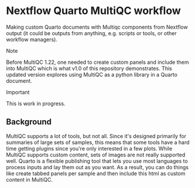 # Nextflow Quarto MultiQC workflow

Making custom Quarto documents with Multiqc components from Nextflow output (it could
be outputs from anything, e.g. scripts or tools, or other workflow managers).

> [!NOTE]  
> Before MultiQC 1.22, one needed to create custom panels and include them into
> MultiQC which is what v1.0 of this repository demonstrates. This updated version
> explores using MultiQC as a python library in a Quarto document.

> [!IMPORTANT]
> This is work in progress.

## Background

MultiQC supports a lot of tools, but not all. Since it's designed primarily for
summaries of large sets of samples, this means that some tools have a hard time getting
plugins since you're only interested in a few plots. While MultiQC supports custom content,
sets of images are not really supported well. Quarto is a flexible publishing tool
that lets you use most languages to process inputs and lay them out as you want.
As a result, you can do things like create tabbed panels per sample and then include
this html as custom content in MultiQC.
